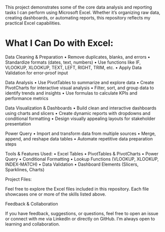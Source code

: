 This project demonstrates some of the core data analysis and reporting tasks I can perform using Microsoft Excel. Whether it’s organizing raw data, creating dashboards, or automating reports, this repository reflects my practical Excel capabilities.



# What I Can Do with Excel:

Data Cleaning & Preparation
	•	Remove duplicates, blanks, and errors
	•	Standardize formats (dates, text, numbers)
	•	Use functions like IF, VLOOKUP, XLOOKUP, TEXT, LEFT, RIGHT, TRIM, etc.
	•	Apply Data Validation for error-proof input

 Data Analysis
	•	Use PivotTables to summarize and explore data
	•	Create PivotCharts for interactive visual analysis
	•	Filter, sort, and group data to identify trends and insights
	•	Use formulas to calculate KPIs and performance metrics

Data Visualization & Dashboards
	•	Build clean and interactive dashboards using charts and slicers
	•	Create dynamic reports with dropdowns and conditional formatting
	•	Design visually appealing layouts for stakeholder presentation

Power Query
	•	Import and transform data from multiple sources
	•	Merge, append, and reshape data tables
	•	Automate repetitive data preparation steps

Tools & Features Used:
	•	Excel Tables
	•	PivotTables & PivotCharts
	•	Power Query
	•	Conditional Formatting
	•	Lookup Functions (VLOOKUP, XLOOKUP, INDEX-MATCH)
	•	Data Validation
	•	Dashboard Elements (Slicers, Sparklines, Charts)



Project Files:

Feel free to explore the Excel files included in this repository. Each file showcases one or more of the skills listed above.



Feedback & Collaboration

If you have feedback, suggestions, or questions, feel free to open an issue or connect with me via LinkedIn or directly on GitHub. I’m always open to learning and collaboration.
